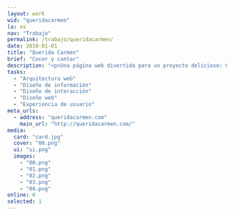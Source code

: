 ```yaml
---
layout: work
wid: "queridacarmen"
la: es
nav: "Trabajo"
permalink: /trabajo/queridacarmen/
date: 2010-01-01
title: "Querida Carmen"
brief: "Cocer y cantar"
description: "<p>Una página web divertida para un proyecto delicioso: Querida Carmen quiere que cocines menos y comas mejor.</p>"
tasks:
  - "Arquitectura web"
  - "Diseño de información"
  - "Diseño de interacción"
  - "Diseño web"
  - "Experiencia de usuario"
meta_urls:
  - address: "queridacarmen.com"
    main_url: "http://queridacarmen.com/"
media:
  card: "card.jpg"
  cover: "00.png"
  ui: "ui.png"
  images:
    - "00.png"
    - "01.png"
    - "02.png"
    - "03.png"
    - "04.png"
online: 0
selected: 1
---
```

